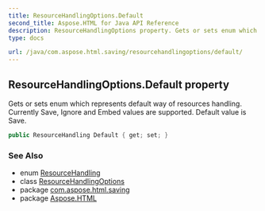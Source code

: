 ```yaml
---
title: ResourceHandlingOptions.Default
second_title: Aspose.HTML for Java API Reference
description: ResourceHandlingOptions property. Gets or sets enum which represents default way of resources handling. Currently Save Ignore and Embed values are supported. Default value is Save
type: docs

url: /java/com.aspose.html.saving/resourcehandlingoptions/default/
---
```

## ResourceHandlingOptions.Default property

Gets or sets enum which represents default way of resources handling. Currently Save, Ignore and Embed values are supported. Default value is Save.

```java
public ResourceHandling Default { get; set; }
```

### See Also

* enum [ResourceHandling](../../resourcehandling/)
* class [ResourceHandlingOptions](../)
* package [com.aspose.html.saving](../../../com.aspose.html.saving/)
* package [Aspose.HTML](../../../)
